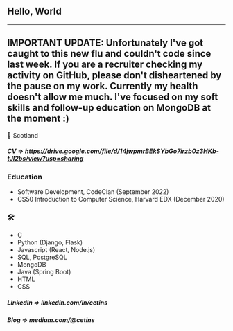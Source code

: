 ## Hello, World

----------------------------------------------------------------------------------------------------------------------------------------------------------------------
IMPORTANT UPDATE: Unfortunately I've got caught to this new flu and couldn't code since last week. If you are a recruiter checking my activity on GitHub, please don't disheartened by the pause on my work. Currently my health doesn't allow me much. I've focused on my soft skills and follow-up education on MongoDB at the moment :)
----------------------------------------------------------------------------------------------------------------------------------------------------------------------


:scotland: Scotland

##### CV  => https://drive.google.com/file/d/14jwpmrBEkSYbGo7irzb0z3HKb-tJI2bs/view?usp=sharing

### Education

* Software Development, CodeClan (September 2022)
* CS50 Introduction to Computer Science, Harvard EDX (December 2020)

### 	:hammer_and_wrench: 

* C 
* Python (Django, Flask)
* Javascript (React, Node.js)
* SQL, PostgreSQL
* MongoDB
* Java (Spring Boot)
* HTML
* CSS

##### LinkedIn  =>  linkedin.com/in/cetins
##### Blog      =>  medium.com/@cetins
